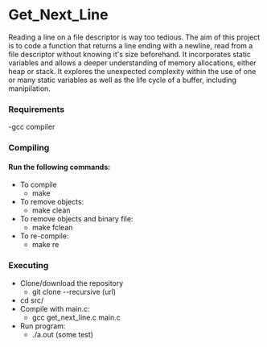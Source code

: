 # Get_Next_Line

Reading a line on a file descriptor is way too tedious. The aim of this project is to code a function that returns a line ending with a newline, read from a file descriptor without knowing it's size beforehand. It incorporates static variables and allows a deeper understanding of memory allocations, either heap or stack. It explores the unexpected complexity within the use of one or many static variables as well as the life cycle of a buffer, including manipilation.

### Requirements

-gcc compiler

### Compiling

#### Run the following commands:
* To compile
    * make
* To remove objects:
    * make clean
* To remove objects and binary file:
    * make fclean
* To re-compile:
    * make re

### Executing

* Clone/download the repository
    * git clone --recursive (url)
* cd src/
* Compile with main.c:
    * gcc get_next_line.c main.c
* Run program:
    * ./a.out (some test)
    